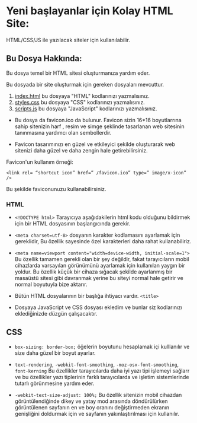 # Yeni başlayanlar için Kolay HTML Site:

HTML/CSS/JS ile yazılacak siteler için kullanılabilir.

## Bu Dosya Hakkında:

Bu dosya temel bir HTML sitesi oluşturmanıza yardım eder.

Bu dosyada bir site oluşturmak için gereken dosyaları mevcuttur.

1. [index.html](index.html) bu dosyaya "HTML" kodlarınızı yazmalısınız.
2. [styles.css](styles.css) bu dosyaya "CSS" kodlarınızı yazmalısınız.
3. [scripts.js](scripts.js) bu dosyaya "JavaScript" kodlarınızı yazmalısınız.

- Bu dosya da favicon.ico da bulunur. Favicon sizin 16*16 boyutlarrına sahip sitenizin harf , resim ve simge şeklinde tasarlanan web sitesinin tanınmasına yardımcı olan sembollerdir.

- Favicon tasarımınızı en güzel ve etkileyici şekilde oluşturarak web sitenizi daha güzel ve daha zengin hale getirebilirsiniz.

Favicon'un kullanım örneği:

`<link rel= “shortcut icon” href=” /favicon.ico” type=” image/x-icon” />`

Bu şekilde faviconunuzu kullanabilirsiniz.


### HTML

- `<!DOCTYPE html>` Tarayıcıya aşağıdakilerin html kodu olduğunu bildirmek için bir HTML dosyasının başlangıcında gerekir.

- `<meta charset=utf-8>` dosyanın karakter kodlamasını ayarlamak için gereklidir, Bu özellik sayesinde özel karakterleri daha rahat kullanabiliriz. 

- `<meta name=viewport content="width=device-width, initial-scale=1">` Bu özellik tamamen gerekli olan bir şey değildir, fakat tarayıcıların mobil cihazlarda varsayılan görünümünü ayarlamak için kullanılan yaygın bir yoldur. Bu özellik küçük bir cihaza sığacak şekilde ayarlanmış bir masaüstü sitesi gibi davranmak yerine bu siteyi normal hale getirir ve normal boyutuyla bize aktarır.

- Bütün HTML dosyalarının bir başlığa ihtiyacı vardır. `<title>`

- Dosyaya JavaScript ve CSS dosyası ekledim ve bunlar siz kodlarınızı eklediğinizde düzgün çalışacaktır.

 ## CSS

- `box-sizing: border-box;` öğelerin boyutunu hesaplamak içi kulllanılır ve size daha güzel bir boyut ayarlar.

- `text-rendering`, `-webkit-font-smoothing`, `-moz-osx-font-smoothing`, `font-kerning` Bu özellikler tarayıcılarda daha iyi yazı tipi işlemeyi sağlarr ve bu özellikler yazı tiplerinin farklı tarayıcılarda ve işletim sistemlerinde tutarlı görünmesine yardım eder.

- `-webkit-text-size-adjust: 100%;` Bu özellik sitenizin mobil cihazdan görüntülendiğinde dikey ve yatay mod arasında döndürülürken görüntülenen sayfanın en ve boy oranını değiştirmeden ekranın genişliğini doldurmak için ve sayfanın yakınlaştırılması için kullanılır.
